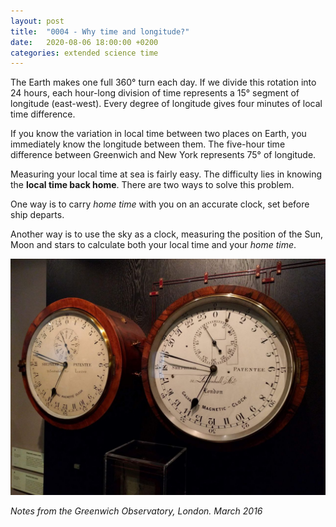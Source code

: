 ```yaml
---
layout: post
title:  "0004 - Why time and longitude?"
date:   2020-08-06 18:00:00 +0200
categories: extended science time 
---
```


The Earth makes one full 360&#176; turn each day. If we divide this rotation into 24 hours, each hour-long division of time represents a 15&#176; segment of longitude (east-west). Every degree of longitude gives four minutes of local time difference.

If you know the variation in local time between two places on Earth, you immediately know the longitude between them. The five-hour time difference between Greenwich and New York represents 75&#176; of longitude.

Measuring your local time at sea is fairly easy. The difficulty lies in knowing the <span class="bw">**local time back home**</span>. There are two ways to solve this problem. 

One way is to carry _home time_ with you on an accurate clock, set before ship departs. 

Another way is to use the sky as a clock, measuring the position of the Sun, Moon and stars to calculate both your local time and your _home time_.

<img src="/images/clock.jpg" alt="Clock Greenwich Observatory" class="post-image"/>

_Notes from the Greenwich Observatory, London. March 2016_
